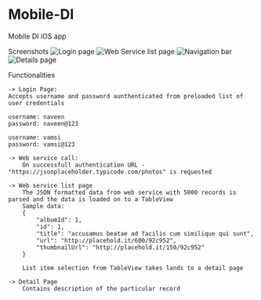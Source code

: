 # Mobile-DI
Mobile DI iOS app

Screenshots 
    ![Login page](screenshots/login.PNG?=250x "Login page")
    ![Web Service list page](screenshots/tableview.PNG?raw=true "TableView page")
    ![Navigation bar](screenshots/nav.PNG?raw=true "Navigation bar")
    ![Details page](screenshots/detailpage.PNG?raw=true "Details page")

Functionalities

    -> Login Page:
    Accepts username and password aunthenticated from preloaded list of user credentials 

    username: naveen
    password: naveen@123
    
    username: vamsi
    password: vamsi@123

    -> Web service call:
        On successfull authentication URL - "https://jsonplaceholder.typicode.com/photos" is requested

    -> Web service list page
        The JSON formatted data from web service with 5000 records is parsed and the data is loaded on to a TableView 
        Sample data:
        {
            "albumId": 1,
            "id": 1,
            "title": "accusamus beatae ad facilis cum similique qui sunt",
            "url": "http://placehold.it/600/92c952",
            "thumbnailUrl": "http://placehold.it/150/92c952"
        }

        List item selection from TableView takes lands to a detail page

    -> Detail Page
        Contains description of the particular record
    



